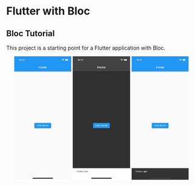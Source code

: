 # Flutter with Bloc
## Bloc Tutorial

This project is a starting point for a Flutter application with Bloc.

<p align="center">
<img src="https://github.com/mooosamir/bloc_tutorial/blob/main/photos_app/01.png" width="30%"/>
<img src="https://github.com/mooosamir/bloc_tutorial/blob/main/photos_app/02.png" width="30%"/>
<img src="https://github.com/mooosamir/bloc_tutorial/blob/main/photos_app/03.png" width="30%"/>
</p>
